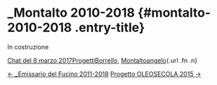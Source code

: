 \_Montalto 2010-2018 {#montalto-2010-2018 .entry-title}
====================

In costruzione

[Chat del 8 marzo 2017](indexffa6.html?p=407 "Permalink a _Montalto 2010-2018")[Progetti](index0b40.html?cat=9)[Borrello](index4869.html?tag=borrello), [Montalto](indexda06.html?tag=montalto)[angelo](indexcd64.html?author=1 "Vedi tutti gli articoli di angelo"){.url .fn .n}

[← \_Emissario del Fucino 2011-2018](index4efb.html?p=405) [Progetto OLEOSECOLA 2015 →](index87e8.html?p=491)

